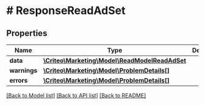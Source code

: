 # # ResponseReadAdSet

## Properties

Name | Type | Description | Notes
------------ | ------------- | ------------- | -------------
**data** | [**\Criteo\Marketing\Model\ReadModelReadAdSet**](ReadModelReadAdSet.md) |  | [optional] 
**warnings** | [**\Criteo\Marketing\Model\ProblemDetails[]**](ProblemDetails.md) |  | [optional] 
**errors** | [**\Criteo\Marketing\Model\ProblemDetails[]**](ProblemDetails.md) |  | [optional] 

[[Back to Model list]](../../README.md#documentation-for-models) [[Back to API list]](../../README.md#documentation-for-api-endpoints) [[Back to README]](../../README.md)



